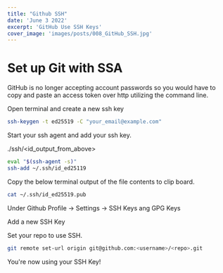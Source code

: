 ```yaml
---
title: "Github SSH"
date: 'June 3 2022'
excerpt: 'GitHub Use SSH Keys'
cover_image: 'images/posts/008_GitHub_SSH.jpg'
---
```


# Set up Git with SSA


GitHub is no longer accepting account passwords so you would have to copy and paste an access token over http utilizing the command line. 

Open terminal and create a new ssh key

```bash
ssh-keygen -t ed25519 -C "your_email@example.com"
```

Start your ssh agent and add your ssh key. 

./ssh/<id_output_from_above>

```bash
eval "$(ssh-agent -s)"
ssh-add ~/.ssh/id_ed25119
```
Copy the below terminal output of the file contents to clip board.

```bash
cat ~/.ssh/id_ed25519.pub
```

Under Github Profile -> Settings -> SSH Keys ang GPG Keys

Add a new SSH Key

Set your repo to use SSH.

```bash
git remote set-url origin git@github.com:<username>/<repo>.git
```
 You're now using your SSH Key!


